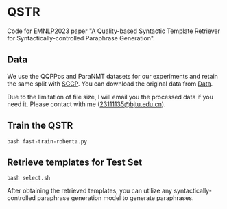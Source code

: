 # QSTR
Code for EMNLP2023 paper "A Quality-based Syntactic Template Retriever for Syntactically-controlled Paraphrase Generation".

## Data
We use the QQPPos and ParaNMT datasets for our experiments and retain the same split with [SGCP](https://github.com/malllabiisc/SGCP). You can download the original data from [Data](https://indianinstituteofscience-my.sharepoint.com/:u:/g/personal/ashutosh_iisc_ac_in/ER-roD8qRXFCsyJwbOHOVPgBs-VTKNmkNLzQvM0cLtvBhw?e=a0dOid).

Due to the limitation of file size, I will email you the processed data if you need it. Please contact with me (23111135@bjtu.edu.cn).

## Train the QSTR

```
bash fast-train-roberta.py
```

## Retrieve templates for Test Set 
```
bash select.sh
```

After obtaining the retrieved templates, you can utilize any syntactically-controlled paraphrase generation model to generate paraphrases.
